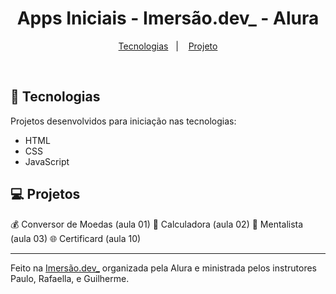 <h1 align="center">
  Apps Iniciais - Imersão.dev_ - Alura
</h1>

<p align="center">
  <a href="#-tecnologias">Tecnologias</a>&nbsp;&nbsp;&nbsp;|&nbsp;&nbsp;&nbsp;
  <a href="#-projeto">Projeto</a>
</p>

<br>

## 🚀 Tecnologias

Projetos desenvolvidos para iniciação nas tecnologias:

- HTML
- CSS
- JavaScript

## 💻 Projetos

💰 Conversor de Moedas (aula 01)
🔢 Calculadora (aula 02)
🔮 Mentalista (aula 03)
🌐 Certificard (aula 10)

---

Feito na [Imersão.dev_](https://imersao.dev/) organizada pela Alura e ministrada pelos instrutores Paulo, Rafaella, e Guilherme.